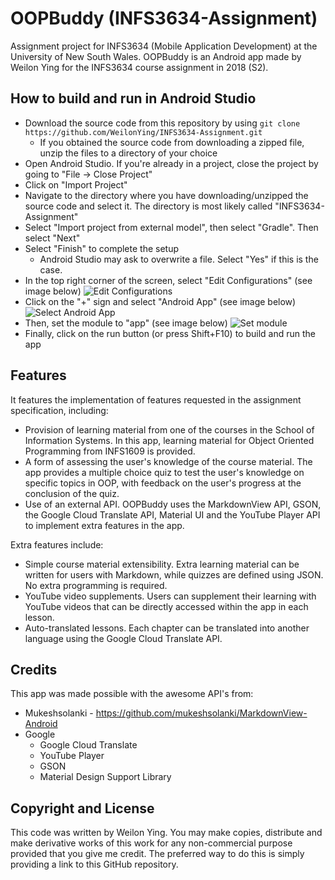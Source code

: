 # OOPBuddy (INFS3634-Assignment)
Assignment project for INFS3634 (Mobile Application Development) at the University of New South Wales.
OOPBuddy is an Android app made by Weilon Ying for the INFS3634 course assignment in 2018 (S2).

## How to build and run in Android Studio
* Download the source code from this repository by using `git clone https://github.com/WeilonYing/INFS3634-Assignment.git`
  * If you obtained the source code from downloading a zipped file, unzip the files to a directory of your choice
* Open Android Studio. If you're already in a project, close the project by going to "File -> Close Project"
* Click on "Import Project"
* Navigate to the directory where you have downloading/unzipped the source code and select it. The
directory is most likely called "INFS3634-Assignment"
* Select "Import project from external model", then select "Gradle". Then select "Next"
* Select "Finish" to complete the setup
  * Android Studio may ask to overwrite a file. Select "Yes" if this is the case.
* In the top right corner of the screen, select "Edit Configurations" (see image below)
![Edit Configurations](https://imgur.com/undefined)
* Click on the "+" sign and select "Android App" (see image below)
![Select Android App](https://i.imgur.com/6rjAVGe.png)
* Then, set the module to "app" (see image below)
![Set module](https://i.imgur.com/6ZbDGDa.png)
* Finally, click on the run button (or press Shift+F10) to build and run the app

## Features
It features the implementation of features requested in the assignment specification, including:
* Provision of learning material from one of the courses in the School of Information Systems. In
this app, learning material for Object Oriented Programming from INFS1609 is provided.
* A form of assessing the user's knowledge of the course material. The app provides a multiple choice
quiz to test the user's knowledge on specific topics in OOP, with feedback on the user's progress
at the conclusion of the quiz.
* Use of an external API. OOPBuddy uses the MarkdownView API, GSON, the Google Cloud Translate API,
Material UI and the YouTube Player API to implement extra features in the app.

Extra features include:
* Simple course material extensibility. Extra learning material can be written for users with
Markdown, while quizzes are defined using JSON. No extra programming is required.
* YouTube video supplements. Users can supplement their learning with YouTube videos that can be
directly accessed within the app in each lesson.
* Auto-translated lessons. Each chapter can be translated into another language using the Google
Cloud Translate API.

## Credits
This app was made possible with the awesome API's from:
* Mukeshsolanki - https://github.com/mukeshsolanki/MarkdownView-Android
* Google
    * Google Cloud Translate
    * YouTube Player
    * GSON
    * Material Design Support Library

## Copyright and License
This code was written by Weilon Ying. You may make copies, distribute and make derivative works of
this work for any non-commercial purpose provided that you give me credit. The preferred way to
do this is simply providing a link to this GitHub repository.

